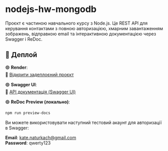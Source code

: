 # nodejs-hw-mongodb

Проєкт є частиною навчального курсу з Node.js. Це REST API для керування контактами з повною авторизацією, хмарним завантаженням зображень, відправкою email та інтерактивною документацією через Swagger і ReDoc.

## 🚀 Деплой

🟢 **Render**:  
🔗 [Відкрити задеплоєний проєкт](https://your-render-url.onrender.com)

🟢 **Swagger UI**:  
🔗 [API документація (Swagger UI)](https://your-render-url.onrender.com/api-docs)

🟢 **ReDoc Preview (локально)**:

```bash
npm run preview-docs
```

Ви можете використовувати наступний тестовий акаунт для авторизації в Swagger:

**Email**: kate.naturkach@gmail.com  
**Password**: qwerty123
